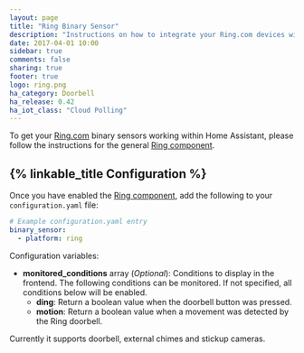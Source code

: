 ```yaml
---
layout: page
title: "Ring Binary Sensor"
description: "Instructions on how to integrate your Ring.com devices within Home Assistant."
date: 2017-04-01 10:00
sidebar: true
comments: false
sharing: true
footer: true
logo: ring.png
ha_category: Doorbell
ha_release: 0.42
ha_iot_class: "Cloud Polling"
---
```


To get your [Ring.com](https://ring.com/) binary sensors working within Home Assistant, please follow the instructions for the general [Ring component](/components/ring).

## {% linkable_title Configuration %}

Once you have enabled the [Ring component](/components/ring), add the following to your `configuration.yaml` file:

```yaml
# Example configuration.yaml entry
binary_sensor:
  - platform: ring
```

Configuration variables:

- **monitored_conditions** array (*Optional*): Conditions to display in the frontend. The following conditions can be monitored. If not specified, all conditions below will be enabled.
  - **ding**: Return a boolean value when the doorbell button was pressed.
  - **motion**: Return a boolean value when a movement was detected by the Ring doorbell.

Currently it supports doorbell, external chimes and stickup cameras.
